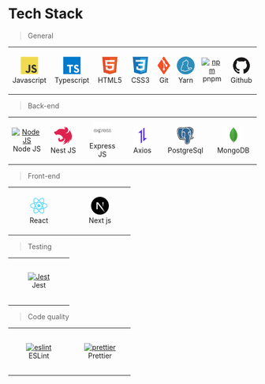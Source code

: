 # Tech Stack
> General

<table width="100%">
  <tbody>
    <tr>
      <td align="center" width="110" height="90">
        <a href="https://github.com/OtherOl#stack">
          <img src="https://raw.githubusercontent.com/devicons/devicon/1119b9f84c0290e0f0b38982099a2bd027a48bf1/icons/javascript/javascript-original.svg" width="36" height="36" alt="javascript" style="max-width: 100%;">
        </a>
        <br>Javascript
      </td>
      <td align="center" width="110" height="90">
        <a href="https://github.com/OtherOl#stack">
          <img src="https://raw.githubusercontent.com/devicons/devicon/1119b9f84c0290e0f0b38982099a2bd027a48bf1/icons/typescript/typescript-original.svg" width="36" height="36" alt="typescript" style="max-width: 100%;">
        </a>
        <br>Typescript
      </td>
      <td align="center" width="110" height="90">
        <a href="https://github.com/OtherOl#stack">
          <img src="https://github.com/devicons/devicon/raw/master/icons/html5/html5-original.svg" width="36" height="36" alt="Html5" style="max-width: 100%;">
        </a>
        <br>HTML5
      </td>
      <td align="center" width="110" height="90">
        <a href="https://github.com/OtherOl#stack">
          <img src="https://github.com/devicons/devicon/blob/master/icons/css3/css3-original.svg" width="36" height="36" alt="CSS3" style="max-width: 100%;">
        </a>
        <br>CSS3
      </td>      
      <td align="center" width="110" height="90">
        <a href="https://github.com/OtherOl#stack">
          <img src="https://raw.githubusercontent.com/devicons/devicon/1119b9f84c0290e0f0b38982099a2bd027a48bf1/icons/git/git-original.svg" width="36" height="36" alt="git" style="max-width: 100%;">
        </a>
        <br>Git
      </td>
      <td align="center" width="110" height="90">
        <a href="https://github.com/OtherOl#stack">
          <img src="https://raw.githubusercontent.com/devicons/devicon/1119b9f84c0290e0f0b38982099a2bd027a48bf1/icons/yarn/yarn-original.svg" width="36" height="36" alt="yarn" style="max-width: 100%;">
        </a>
        <br>Yarn
      </td>
      <td align="center" width="110" height="90">
        <a href="https://github.com/OtherOl#stack">
          <img src="https://encrypted-tbn0.gstatic.com/images?q=tbn:ANd9GcQADL_7ZFCLCN1YcGijP-rfWud-67vqHHhOavZWizwWKw&s" width="36" height="36" alt="npm" data-canonical-src="https://brandeps.com/icon-download/N/Npm-icon-vector-05.svg" style="max-width: 100%;">
        </a>
        <br>pnpm
      </td>
      <td align="center" width="110" height="90">
        <a href="https://github.com/OtherOl#stack">
          <img src="https://github.com/devicons/devicon/raw/master/icons/github/github-original.svg" width="36" height="36" alt="github" style="max-width: 100%;">
        </a>
        <br>Github
      </td>
    </tr>
  </tbody>
</table>

> Back-end

<table width="100%">
  <tbody>
    <tr>
      <td align="center" width="110" height="90">
        <a href="https://github.com/OtherOl#stack">
          <img src="https://camo.githubusercontent.com/b1682bc4f2a98f3cc9efa5668ffd71cd1ae04ab57a8f2e65a9e3c8529924b61d/68747470733a2f2f6272616e646570732e636f6d2f69636f6e2d646f776e6c6f61642f4e2f4e6f64656a732d69636f6e2d766563746f722d30322e737667" width="36" height="36" alt="Node JS" data-canonical-src="https://brandeps.com/icon-download/N/Nodejs-icon-vector-02.svg" style="max-width: 100%;">
        </a>
        <br>Node JS
      </td>
      <td align="center" width="110" height="90">
        <a href="https://github.com/OtherOl#stack">
          <img src="https://github.com/devicons/devicon/blob/master/icons/nestjs/nestjs-original.svg" width="36" height="36" alt="Node JS" style="max-width: 100%;">
        </a>
        <br>Nest JS
      </td>
      <td align="center" width="110" height="90">
        <a href="https://github.com/OtherOl#stack">
          <img src="https://github.com/devicons/devicon/blob/master/icons/express/express-original-wordmark.svg" width="36" height="36" alt="Node JS" style="max-width: 100%;">
        </a>
        <br>Express JS
      </td>
      <td align="center" width="110" height="90">
        <a href="https://github.com/OtherOl#stack">
          <img src="https://github.com/devicons/devicon/blob/master/icons/axios/axios-plain.svg" width="36" height="36" alt="Mongo DB" style="max-width: 100%;">
        </a>
        <br>Axios
      </td>
      <td align="center" width="110" height="90">
        <a href="https://github.com/OtherOl#stack">
          <img src="https://github.com/devicons/devicon/blob/master/icons/postgresql/postgresql-original.svg" width="36" height="36" alt="Mongo DB" style="max-width: 100%;">
        </a>
        <br>PostgreSql
      </td>
      <td align="center" width="110" height="90">
        <a href="https://github.com/OtherOl#stack">
          <img src="https://github.com/devicons/devicon/raw/master/icons/mongodb/mongodb-original.svg" width="36" height="36" alt="Mongo DB" style="max-width: 100%;">
        </a>
        <br>MongoDB
      </td>
    </tr>
  </tbody>
</table>

> Front-end

<table width="100%">
  <tbody>
    <tr>
      <td align="center" width="110" height="90">
        <a href="https://github.com/OtherOl#stack">
          <img src="https://github.com/devicons/devicon/blob/master/icons/react/react-original.svg" width="36" height="36" alt="React" style="max-width: 100%;">
        </a>
        <br>React
      </td>
      <td align="center" width="110" height="90">
        <a href="https://github.com/OtherOl#stack">
          <img src="https://github.com/devicons/devicon/blob/master/icons/nextjs/nextjs-original.svg" width="36" height="36" alt="Next js" style="max-width: 100%;">
        </a>
        <br>Next js
      </td>      
    </tr>
  </tbody>
</table>

> Testing

<table width="100%">
  <tbody>
    <tr>
      <td align="center" width="110" height="90">
        <a href="https://github.com/OtherOl#stack">
          <img src="https://camo.githubusercontent.com/2bae65dbfc757f308fb41302f674b5b4dc6d4dea42ecd75fc58fa5cdb0d4befd/68747470733a2f2f6272616e646570732e636f6d2f69636f6e2d646f776e6c6f61642f4a2f4a6573742d69636f6e2d766563746f722d30322e737667" width="36" height="36" alt="Jest" data-canonical-src="https://brandeps.com/icon-download/J/Jest-icon-vector-02.svg" style="max-width: 100%;">
        </a>
        <br>Jest
      </td>
    </tr>
  </tbody>
</table>

> Code quality

<table width="100%">
  <tbody>
    <tr>
      <td align="center" width="110" height="90">
        <a href="https://github.com/OtherOl#stack">
          <img src="https://camo.githubusercontent.com/fd4a42ce74013aa14961f63b6f14717277806286c899e1a6a7565b6b2befed6b/68747470733a2f2f6272616e646570732e636f6d2f69636f6e2d646f776e6c6f61642f452f45736c696e742d69636f6e2d766563746f722d30322e737667" width="36" height="36" alt="eslint" data-canonical-src="https://brandeps.com/icon-download/E/Eslint-icon-vector-02.svg" style="max-width: 100%;">
        </a>
        <br>ESLint
      </td>
      <td align="center" width="110" height="90">
        <a href="https://github.com/OtherOl#stack">
          <img src="https://camo.githubusercontent.com/dad4532cf65827e9b3ce320a9249dda7c8ce505cba4dd514455eb6ca133e5a94/68747470733a2f2f6272616e646570732e636f6d2f69636f6e2d646f776e6c6f61642f502f50726574746965722d69636f6e2d766563746f722d30322e737667" width="36" height="36" alt="prettier" data-canonical-src="https://brandeps.com/icon-download/P/Prettier-icon-vector-02.svg" style="max-width: 100%;">
        </a>
        <br>Prettier
      </td>
    </tr>
  </tbody>
</table>
</tbody>
</table> 
